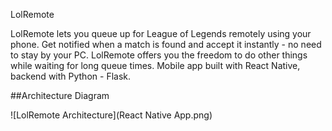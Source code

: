 LolRemote

LolRemote lets you queue up for League of Legends remotely using your phone. Get notified when a match is found and accept it instantly - no need to stay by your PC. LolRemote offers you the freedom to do other things while waiting for long queue times. Mobile app built with React Native, backend with Python - Flask.

##Architecture Diagram

![LolRemote Architecture](React Native App.png)
